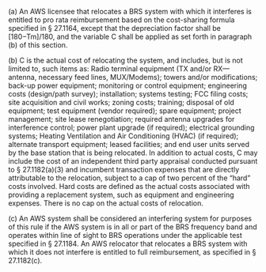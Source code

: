 (a) An AWS licensee that relocates a BRS system with which it interferes is entitled to pro rata reimbursement based on the cost-sharing formula specified in § 27.1164, except that the depreciation factor shall be [180−Tm]/180, and the variable C shall be applied as set forth in paragraph (b) of this section.

(b) C is the actual cost of relocating the system, and includes, but is not limited to, such items as: Radio terminal equipment (TX and/or RX—antenna, necessary feed lines, MUX/Modems); towers and/or modifications; back-up power equipment; monitoring or control equipment; engineering costs (design/path survey); installation; systems testing; FCC filing costs; site acquisition and civil works; zoning costs; training; disposal of old equipment; test equipment (vendor required); spare equipment; project management; site lease renegotiation; required antenna upgrades for interference control; power plant upgrade (if required); electrical grounding systems; Heating Ventilation and Air Conditioning (HVAC) (if required); alternate transport equipment; leased facilities; and end user units served by the base station that is being relocated. In addition to actual costs, C may include the cost of an independent third party appraisal conducted pursuant to § 27.1182(a)(3) and incumbent transaction expenses that are directly attributable to the relocation, subject to a cap of two percent of the “hard” costs involved. Hard costs are defined as the actual costs associated with providing a replacement system, such as equipment and engineering expenses. There is no cap on the actual costs of relocation.

(c) An AWS system shall be considered an interfering system for purposes of this rule if the AWS system is in all or part of the BRS frequency band and operates within line of sight to BRS operations under the applicable test specified in § 27.1184. An AWS relocator that relocates a BRS system with which it does not interfere is entitled to full reimbursement, as specified in § 27.1182(c).

